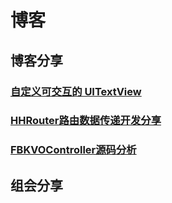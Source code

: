 # 博客

## 博客分享

### [自定义可交互的 UITextView](interactiveTextView/iOS-interactiveTextView)

### [HHRouter路由数据传递开发分享](interactiveTextView/iOS-HHRouter)

### [FBKVOController源码分析](interactiveTextView/ios-FBKVOController)





## 组会分享













